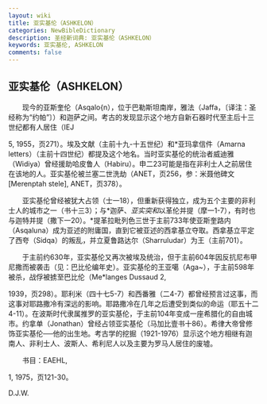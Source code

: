 ```yaml
---
layout: wiki
title: 亚实基伦（ASHKELON）
categories: NewBibleDictionary
description: 圣经新词典: 亚实基伦（ASHKELON）
keywords: 亚实基伦, ASHKELON
comments: false
---
```


## 亚实基伦（ASHKELON）

　　现今的亚斯奎伦（Asqalo{n），位于巴勒斯坦南岸，雅法（Jaffa，〔译注：圣经称为“约帕”〕）和迦萨之间。考古的发现显示这个地方自新石器时代至主后十三世纪都有人居住（IEJ

5, 1955，页271）。埃及文献（主前十九-十五世纪）和*亚玛拿信件（Amarna letters）（主前十四世纪）都提及这个地名。当时亚实基伦的统治者威迪雅（Widiya）曾经援助哈皮鲁人（Habiru）。申二23可能是指在非利士人之前居住在该地的人。亚实基伦被兰塞二世洗劫（ANET，页256，参：米聂他碑文 [Merenptah stele], ANET，页378）。

　　亚实基伦曾经被犹大占领（士一18），但重新获得独立，成为五个主要的非利士人的城市之一（书十三3）；与*迦萨、*亚实突和*以革伦并提（摩一1-7），有时也与迦特并提（撒下一20）。*提革拉毗列色三世于主前733年使亚斯奎路内（Asqaluna）成为亚述的附庸国，直到它被亚述的西拿基立夺取。西拿基立平定了西夸（Sidqa）的叛乱，并立夏鲁路达尔（Sharruludar）为王（主前701）。

　　于主前约630年，亚实基伦又再次被埃及统治，但于主前604年因反抗尼布甲尼撒而被袭击（见：巴比伦编年史）。亚实基伦的王亚噶（Aga~），于主前598年被杀，战俘被掳至巴比伦（Me*langes Dussaud 2,

1939，页298）。耶利米（四十七5-7）和西番雅（二4-7）都曾经预言过这事，而这事对耶路撒冷有深远的影响。耶路撒冷在几年之后遭受到类似的命运（耶五十二4-11）。在波斯时代隶属推罗的亚实基伦，于主前104年变成一座希腊化的自由城市。约拿单（Jonathan）曾经占领亚实基伦（马加比壹书十86）。希律大帝曾修饰亚实基伦──他的出生地。考古学的挖掘（1921-1976）显示这个地方相继有迦南人、非利士人、波斯人、希利尼人以及主要为罗马人居住的废墟。

　　书目：EAEHL,

1, 1975，页121-30。

D.J.W.






